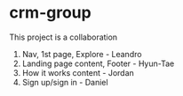 # crm-group

This project is a collaboration
1) Nav, 1st page, Explore - Leandro
2) Landing page content, Footer - Hyun-Tae
3) How it works content - Jordan
4) Sign up/sign in - Daniel
